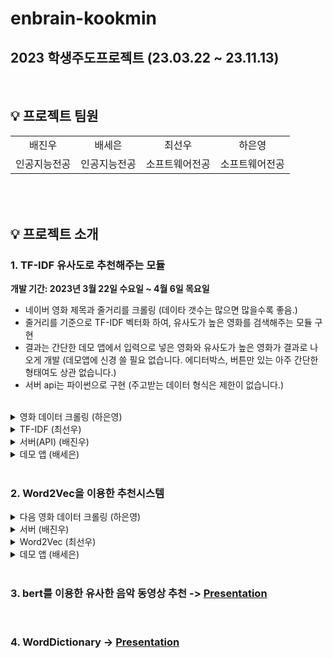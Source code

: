 # enbrain-kookmin
## 2023 학생주도프로젝트 (23.03.22 ~ 23.11.13)

<br>

## 💡 프로젝트 팀원
<table>
      <tbody>
          <tr>
            <tr>
              <td align='center'>배진우</td>
              <td align='center'>배세은</td>
              <td align='center'>최선우</td>
              <td align='center'>하은영</td>
            </tr>
            <tr>
              <td align='center'>인공지능전공</td>
              <td align='center'>인공지능전공</td>
              <td align='center'>소프트웨어전공</td>
              <td align='center'>소프트웨어전공</td>
            </tr>
          </tr>
      </tbody>
  </table>

<br><br>

## 💡 프로젝트 소개
### 1. TF-IDF 유사도로 추천해주는 모듈
**개발 기간: 2023년 3월 22일 수요일 ~ 4월 6일 목요일**
<br>
- 네이버 영화 제목과 줄거리를 크롤링 (데이타 갯수는 많으면 많을수록 좋음.)
- 줄거리를 기준으로 TF-IDF 벡터화 하여, 유사도가 높은 영화를 검색해주는 모듈 구현
- 결과는 간단한 데모 앱에서 입력으로 넣은 영화와 유사도가 높은 영화가 결과로 나오게 개발 (데모앱에 신경 쓸 필요 없습니다. 에디터박스, 버튼만 있는 아주 간단한 형태여도 상관 없습니다.)
- 서버 api는 파이썬으로 구현 (주고받는 데이터 형식은 제한이 없습니다.)
<br>
<details>
<summary>영화 데이터 크롤링 (하은영)</summary>

## 네이버 영화에서 영화 제목과 줄거리를 추출하여 가공

### 기능 설명 및 코드

1. **줄거리 특수문자 제거**
- 정규표현식을 사용하기 위해 re 모듈 사용

```python
# re.sub（정규 표현식, 치환 문자, 대상 문자열）
text = re.sub('[-=+,#/\?:^$.@*\"※~&%ㆍ!』\\‘|\(\)\[\]\<\>`\'…》‘’“”]', '', readData)
```

1. **줄거리 명사 추출 / 불용어 / 한 글자 제거**
- 명사 추출을 위해 konlpy의 Okt 모듈 사용
- 불용어 텍스트 파일을 이용하여 줄거리에서 불용어 제거
- 한 글자는 의미 없는 경우가 많으므로, 한 글자로 이루어진 단어 제거

```python
okt = Okt()
nouns = okt.nouns(readData)  # 명사만 뽑아내기

# 텍스트 파일 열기
korean_stopwords_path = "./korean_stopwords.txt"
with open(korean_stopwords_path, encoding='utf-8') as f:
    stopwords = f.readlines()
stopwords = [x.strip() for x in stopwords]

# 불용어 및 한 글자 제거
remove_char = [x for x in nouns if (x not in stopwords) and (len(x) > 1)]
```

1. **영화 제목 및 줄거리 크롤링**
- HTTP 요청을 보내기 위해 requests 모듈 사용
- 웹페이지 파싱 및 파싱한 문서에서 필요한 정보를 추출하기 위해 BeautifulSoup 모듈 사용

```python
for i in range(start_code, finish_code):
  movie_code = str(i)
  raw = requests.get("https://movie.naver.com/movie/bi/mi/basic.nhn?code=" + movie_code)
  html = bs(raw.text, 'html.parser')

  # 전체 컨테이너
  movie = html.select("div.article")

  # 전체 컨테이너가 가지고 있는 영화 관련 정보
  for a, m in enumerate(movie):

      # 영화 제목 수집
      title = m.select_one("h3.h_movie a")
      # m: BeautifulSoup으로 파싱된 HTML 문서 객체
      # select_one: HTML 문서에서 하나의 요소만 선택하는 메서드
      # "h3.h_movie a": h3 태그의 class 속성 값이 h_movie인 요소의 하위 태그 중 a 태그를 선택

      # 영화 줄거리 수집
      story = m.select("div.story_area p.con_tx")
      # select: HTML 문서에서 여러 요소를 선택하는 메서드
      # "div.story_area p.con_tx": div 태그의 class 속성 값이 story_area인 요소의 하위 태그 중 p 태그의 class 속성 값이 con_tx인 모든 요소를 선택

      # 줄거리가 없으면 넘어가기
      if len(story) == 0:
          continue

      # 영화 관련 정보 엑셀(xlsx) 형식 저장
      # 데이터 만들기 1: HTML로 가져온 정보에서 TEXT 정보만 뽑아서 리스트 형태로 만들기
      story_list = [s.text for s in story]

      # 데이터 만들기 2: 여러 개로 이루어진 리스트 형태를 하나의 문자열 형태로 만들고, 정보 가공
      story_str = ''.join(story_list).replace('\xa0', ' ')
      story_del = stopwords(story_str)   # 명사 추출 + 불용어 및 한 글자 제거
      story_clean = cleanText(story_del)  # 특수문자 제거

      # 데이터 만들기 3: 엑셀에 넣기 위해 리스트 형태로 만들기
      story_split = story_clean.split(' ')
      story_split.insert(0, title.text)  # 엑셀 한 행에 넣기 위해 타이틀을 줄거리(단어형식) 리스트 맨 앞에 넣기

      # 영화 관련 정보 엑셀 행 추가: line by line으로 추가
      sheet.append(story_split)
```

1. **엑셀 파일 생성 및 저장**
- 엑셀 파일을 생성하고 저장하기 위해 openpyx 모듈 사용
- 엑셀 파일을 csv 파일로 바꾸기 위해 pandas 모듈 사용

```python
global is_ok
is_ok = False
wb = openpyxl.Workbook()   # Workbook(): 빈 엑셀 파일을 생성
sheet = wb.active   # active: 현재 활성화된 시트 선택
```

```python
wb.save("navermovie1.xlsx")
df = pd.read_excel('navermovie1.xlsx')
df.to_csv("navermovie1.csv", index=False, header=False, encoding="utf-8-sig")
```

---

### 전체 코드

```python
import re   # 정규표현식을 위한 모듈
import requests   # HTTP 요청을 보내는 모듈
import openpyxl   # 엑셀 관련 모듈
import pandas as pd   # xslx -> csv로 바꾸기 위한 모듈
from bs4 import BeautifulSoup as bs   # 파싱 및 파싱한 문서에서 필요한 정보를 추출하는 모듈
from konlpy.tag import Okt   # 한국어 자연어 처리 모듈

# 특수문자 제거 위한 함수
def cleanText(readData):
    # 줄거리에 포함되어 있는 특수문자 제거
    text = re.sub('[-=+,#/\?:^$.@*\"※~&%ㆍ!』\\‘|\(\)\[\]\<\>`\'…》‘’“”]', '', readData)  # re.sub（정규 표현식, 치환 문자, 대상 문자열）
    return text

def stopwords(readData):
    okt = Okt()
    nouns = okt.nouns(readData)  # 명사만 뽑아내기

    # 텍스트 파일 열기
    korean_stopwords_path = "./korean_stopwords.txt"
    with open(korean_stopwords_path, encoding='utf-8') as f:
        stopwords = f.readlines()
    stopwords = [x.strip() for x in stopwords]

    # 불용어 및 한 글자 제거
    remove_char = [x for x in nouns if (x not in stopwords) and (len(x) > 1)]

    # 문자열로 만들기
    text = ' '.join(remove_char)

    return text

def crawling(start_code, finish_code):
    try:
        global is_ok
        is_ok = False
        wb = openpyxl.Workbook()   # Workbook(): 빈 엑셀 파일을 생성
        sheet = wb.active   # active: 현재 활성화된 시트 선택

        # HTML 파싱
        j = 0
        # 네이버 영화의 영화 코드 범위 지정
        for i in range(start_code, finish_code):

            movie_code = str(i)
            raw = requests.get("https://movie.naver.com/movie/bi/mi/basic.nhn?code=" + movie_code)
            html = bs(raw.text, 'html.parser')

            # 전체 컨테이너
            movie = html.select("div.article")

            # 전체 컨테이너가 가지고 있는 영화 관련 정보
            for a, m in enumerate(movie):

                # 영화 제목 수집
                title = m.select_one("h3.h_movie a")
                # m: BeautifulSoup으로 파싱된 HTML 문서 객체
                # select_one: HTML 문서에서 하나의 요소만 선택하는 메서드
                # "h3.h_movie a": h3 태그의 class 속성 값이 h_movie인 요소의 하위 태그 중 a 태그를 선택

                # 영화 줄거리 수집
                story = m.select("div.story_area p.con_tx")
                # select: HTML 문서에서 여러 요소를 선택하는 메서드
                # "div.story_area p.con_tx": div 태그의 class 속성 값이 story_area인 요소의 하위 태그 중 p 태그의 class 속성 값이 con_tx인 모든 요소를 선택

                # 줄거리가 없으면 넘어가기
                if len(story) == 0:
                    continue

                # 출력용 (지워도 무방)
                print("=" * 50)
                print("제목:", title.text)
                print("줄거리: ")
                for s in story:
                    print(s.text)
                print("-" * 50)

                # 영화 관련 정보 엑셀(xlsx) 형식 저장
                # 데이터 만들기 1: HTML로 가져온 정보에서 TEXT 정보만 뽑아서 리스트 형태로 만들기
                story_list = [s.text for s in story]

                # 데이터 만들기 2: 여러 개로 이루어진 리스트 형태를 하나의 문자열 형태로 만들고, 정보 가공
                story_str = ''.join(story_list).replace('\xa0', ' ')
                story_del = stopwords(story_str)   # 명사 추출 + 불용어 및 한 글자 제거
                story_clean = cleanText(story_del)  # 특수문자 제거

                # 데이터 만들기 3: 엑셀에 넣기 위해 리스트 형태로 만들기
                story_split = story_clean.split(' ')
                story_split.insert(0, title.text)  # 엑셀 한 행에 넣기 위해 타이틀을 줄거리(단어형식) 리스트 맨 앞에 넣기

                # 영화 관련 정보 엑셀 행 추가: line by line으로 추가
                sheet.append(story_split)

                is_ok = True

            # 출력용 (지워도 무방)
            if is_ok == True:
                j = j + 1
            print(finish_code - start_code, "개 중에", finish_code - i, "개 남음")
            print((i - start_code)+1, "번째 영화 체크 중", j, "개의 영화 정보 저장 완료")

		# 엑셀 저장
    except:
        print("에러 발생")
        wb.save("navermovie1.xlsx")
        df = pd.read_excel('navermovie1.xlsx')
        df.to_csv("navermovie1.csv", index=False, header=False, encoding="utf-8-sig")

    finally:
        print("완료")
        wb.save("navermovie2.xlsx")
        df = pd.read_excel('navermovie2.xlsx')
        df.to_csv("navermovie2.csv", index=False, header=False, encoding="utf-8-sig")

crawling(165932, 215932)
```
</details>

<details>
<summary>TF-IDF (최선우)</summary>

  ## TF-IDF를 활용한 유사 영화 도출
### 정의: Term Frequency - Inverse Document Frequency

### 사용

- 문서의 유사도를 구하는 작업
- 검색 시스템에서 검색 결과의 중요도를 정하는 작업
- 문서 내에서 특정 단어의 중요도를 구하는 작업

### TF: 특정 줄거리(영화의) d에서의 특정 단어 t의 등장 횟수

```python
docs = [
  '먹고 싶은 사과',
  '먹고 싶은 바나나',
  '길고 노란 바나나 바나나',
  '저는 과일이 좋아요'
]
```

- 위의 예시에서 문자열을 각각의 줄거리라고 했을 때 세번째 줄거리의 단어 “바나나”가 나온 횟수는 23번

### DF: 특정 단어 t가 등장한 줄거리의 수

- 특정 단어 t가 등장한 줄거리의 수
    - 한 줄거리에서 t가 몇번 나왔는지는 중요하지 않음
- 위의 예시에서 “바나나”가 등장한 줄거리의 개수는 23개

### IDF: DF에 반비례하는 수

![Untitled](https://prod-files-secure.s3.us-west-2.amazonaws.com/de6a9e88-4865-45d4-a901-38d34aebbc8a/46ac930a-5f48-4f69-8196-3f70f67e4e94/Untitled.png)

- 줄거리의 개수가 많아질 때 값이 너무 커지는 것을 막기 위해 log 사용
- df가 0일 때를 대비해 분모에 +1

- 많은 문서에서 나온 단어 ⇒ 어디에나 쓰이는 흔한 단어 ⇒ 중요한 단어 xx

### 사용 모듈

```python
from sklearn.feature_extraction.text import TfidfVectorizer

tfIdfVector= TfidfVectorizer().fit(self.movieList) # movieList에 있는 모든 단어를 TFIDF 벡터로 변환
result = tfIdfVector.transform(self.movieList).toarray() # movieList를 TFIDF 벡터로 변환
```

- self.movieList에는 각 영화의 줄거리가 존재
- 줄거리의 단어들에 대해 벡터화를 진행
- self.moveList를 벡터화된 단어들로 변경

---

## 유사도: 코사인 유사도

- 벡터화된 줄거리들끼리의 유사도를 구하기 위해 코사인 유사도 사용

### 코사인 유사도

![Untitled](https://prod-files-secure.s3.us-west-2.amazonaws.com/de6a9e88-4865-45d4-a901-38d34aebbc8a/e872cc57-1d23-46e2-9c0e-1bdfa3661a23/Untitled.png)

- 같은 차원의 벡터들의 각도를 구한 것
- 각도가 작을 수록 유사 ⇒ cos()이 클수록 유사 ⇒ 1에 가까울 수록 유사

```python
cos_sim =np.dot(story_input, self.moveTFIDF[move])/(norm(story_input)*norm(self.moveTFIDF[movie]))
# story_input: 입력으로 들어온 영화의 제목의 줄거리
# story_input에 대해 다른 영화들의 줄거리 벡터와 cosine sim를 구함
```

### 구현

```python
class cosine_sim:
	def __init__(self):
		# 영화 줄거리 TF-IDF 벡터화
	def cosine_sim_cal(self, name_input);
		# 입력받은 영화 제목과 다른 영화들의 cos_sim을 구하여 
		# 높은 cos_sim을 가진 영화 리스트를 출력
```

### 예시

입력
![Untitled](https://prod-files-secure.s3.us-west-2.amazonaws.com/de6a9e88-4865-45d4-a901-38d34aebbc8a/5cdb92cd-32e1-4883-84d5-0fc97f0f5a71/Untitled.png)

출력
</details>

<details>
<summary>서버(API) (배진우)</summary>
  - urls.py
  <br>
  - 내 ip:8000/api/movies/를 통해서 데이터를 받아야함.

```python
from django.contrib import admin
from django.urls import path
from myapp.views import movies

urlpatterns = [
     path('api/movies/', movies, name='movies'),
]
```

- settings.py
    - 현재 사용하고 있는 ip를 접근 허용
    
    ```python
    ALLOWED_HOSTS = ['10.30.116.172']
    ```
    
- models.py
    - 기존에 models.py를 사용하지 않고 cosin_sim.py를 models.py로 이용
    - django.db에서 models 를 불러 기존 models.py의 형식을 유지
    
    ```python
    import numpy as np
    from numpy.linalg import norm
    from django.db import models
    from .tf_idf import TFIDF
    
    class cosine_sim:
        
        def __init__(self):
    
            self.movieName, self.movieTFIDF = TFIDF().TFIDF_use_module()
    
        def cosine_sim_cal(self, name_input):
            if name_input in self.movieName:
    
                story_input = self.movieTFIDF[self.movieName.index(name_input)]
                result = []
    
                for movie in range(len(self.movieTFIDF)):
                    cos_sim =np.dot(story_input, self.movieTFIDF[movie])/(norm(story_input)*norm(self.movieTFIDF[movie]))
                    if cos_sim > 0.3:
                        result.append([movie,cos_sim])
    
                result = sorted(result, key = lambda x : -x[1]) # 정렬
                result.pop(0)
    
                movieSimName = []
                for m in result:
                    movieSimName.append(self.movieName[m[0]])
                
                return movieSimName
    
            
            else:
                return ["그런 영화는 없어요 ㅠㅠ"]
    ```
    
- view.py
    - 가장 메인인 파일로 데이터를 받고 전송 기능 구현
    - http 전송 방식을 이용하며 데이터의 형식은 Json파일을 이용한다.
    - API에서 사이트 간 요청 위조인 csrf 보안이 필요없기 때문에 간단하게 해체 가능한 csrf_exempt 사용
    - 받은 데이터를 movie_data에 넣어 cosine_sim 모듈을 이용해 유사한 영화 탐색
    - 나온 영화 제목을 리스트에 넣은 후 title 에 해당하는 value에 저장 후 json 형식으로 전송
    
    ```python
    from django.shortcuts import render
    from django.http import JsonResponse
    from django.views.decorators.csrf import csrf_exempt
    from .cosine_sim import cosine_sim
    import json
    # Create your views here
    
    @csrf_exempt
    def movies(request):
        if request.method == 'POST':
            print("DATA RECEIEVED!")
            movie_data = request.POST.dict()
            movie_list = []
            movie_object = cosine_sim()
            movie_title = movie_object.cosine_sim_cal(movie_data)
            for movie in movie_title:
                movie_list.append(movie )
            movie_data = {
                    'title' : movie_list
                    }
            return JsonResponse(movie_data, content_type='application/json; charset=utf-8')
    ```
    

[myproject.zip](https://prod-files-secure.s3.us-west-2.amazonaws.com/de6a9e88-4865-45d4-a901-38d34aebbc8a/73bdf794-01d9-4e38-a58d-49c3ed25bf3e/myproject.zip)
</details>

<details>
<summary>데모 앱 (배세은)</summary>
  ## 데모 앱 만들기 및 서버와 연결하기

## 1. MainActivity

![2023-04-06 (2).png](https://prod-files-secure.s3.us-west-2.amazonaws.com/de6a9e88-4865-45d4-a901-38d34aebbc8a/33e36d7b-6a0f-4538-9d10-50f800a71172/2023-04-06_(2).png)

### -영화 제목 입력 받기

### -서버에 요청 보내기

- 입력된 텍스트를  String형식으로 movietitle이라는 변수에 저장
- JSON형식으로 데이터를 만듦
- HttpURLConnection을 사용하여 서버에 POST요청

```kotlin
val movietitle = binding.movietitle.text.toString() // EditText에서 텍스트 가져오기

            try {
                var json = JSONObject()
                json.put("title", movietitle); // JSON형태로 변환하여 변수에 저장

                val conn = URL("http://10.30.116.62:8000/api/movies/").openConnection() as HttpURLConnection
                conn.doOutput = true
                conn.requestMethod = "POST" // POST방식으로 보냄
                conn.addRequestProperty("Content-Type", "application/json") // HTTP 요청 본문에 JSON데이터를 넣을 것이라는 것을 서버에 알림

								val output = conn.outputStream // 서버에 JSON 데이터 전송
								output.write(json.toString().toByteArray())
								output.flush()
								output.close()
```

### -서버에서 응답 받기

- JSON형식으로 응답을 받아옴
- 예시)

  {
  "title": ["영화1","영화2","영화3"]
  }    

- “title” key에 대한 value를 추출
- 각각의 영화 제목을 String으로 변환하여 리스트 형식으로 SubActivity에 보냄

```kotlin
conn.inputStream.use { `in` -> // 서버로부터 응답 받음
    ByteArrayOutputStream().use { out -> // 응답 데이터 받아옴
        val buf = ByteArray(1024 * 8)
        var length = 0
        while (`in`.read(buf).also { length = it } != -1) {
            out.write(buf, 0, length)
        }
        val response = String(out.toByteArray()) // 응답받은 데이터를 response 변수에 저장

				val jsonObject = JSONObject(response) 
				val titleList = jsonObject.getJSONArray("title") // 서버에서 전달받은 JSON 데이터에서 "title" key에 해당하는 value들 가져옴 
				val titles = ArrayList<String>() // 위 값들 추출하여 ArrayList에 추가
				for (i in 0 until titleList.length()){
				    val title = titleList.getString(i)
				    titles.add(title)
				}

				val titleListObj = TitleList(titles)
				
				val intent = Intent(this, SubActivity::class.java).apply { // SubActivity로 전환
				    putExtra("movieTitle", movietitle) // 검색한 영화 제목 SubActivity로 보내기
				    putExtra("titleList", titleListObj) // 응답받은 영화 제목들 SubActivity로 보내기
				}
```

## 2. SubActivity

MainActivity에서 받은 데이터 리사이클러뷰를 이용해 출력

![2023-04-07.png](https://prod-files-secure.s3.us-west-2.amazonaws.com/de6a9e88-4865-45d4-a901-38d34aebbc8a/a3615819-863f-4cae-9aa2-3e90419cde4e/2023-04-07.png)

SubActivity

제목 : 검색한 영화 제목

item : 검색 결과 영화 제목들

오른쪽 Recyclerview의 영화 제목이

item으로 하나씩 들어감

![2023-04-07 (1).png](https://prod-files-secure.s3.us-west-2.amazonaws.com/de6a9e88-4865-45d4-a901-38d34aebbc8a/051f3a77-7957-40a3-bb40-b35f960db4c2/2023-04-07_(1).png)

Recyclerview

# 결과물

</details>

<br>

### 2. Word2Vec을 이용한 추천시스템
<details>
<summary>다음 영화 데이터 크롤링 (하은영)</summary>

## 다음 영화에서 영화 제목, 줄거리, 장르를 추출하여 가공

### 기능 설명 및 코드

1. **크롤링 (daum_movie_crawling.py)**

1-1. **영화 제목 크롤링**

- 존재하지 않는 페이지가 있을 수도 있으므로, head에서 따오기
    
![스크린샷 2023-05-10 오후 2.57.21.png](https://prod-files-secure.s3.us-west-2.amazonaws.com/de6a9e88-4865-45d4-a901-38d34aebbc8a/23190727-b717-4f1b-abd8-3d099327ca87/%E1%84%89%E1%85%B3%E1%84%8F%E1%85%B3%E1%84%85%E1%85%B5%E1%86%AB%E1%84%89%E1%85%A3%E1%86%BA_2023-05-10_%E1%84%8B%E1%85%A9%E1%84%92%E1%85%AE_2.57.21.png)
    

```python
def crawling(start_code, finish_code):
	for i in range(finish_code, start_code, -1):
		movie_code = str(i)
    raw = requests.get("https://movie.daum.net/moviedb/main?movieId=" + movie_code)
    html = bs(raw.text, 'html.parser')

		# 영화 제목 수집
    title = html.find("head").find("title").text.replace(" | 다음영화", "")
    # 존재하지 않는 영화일 때 넘어가기
    if title == "다음영화":
        continue
```

1-2. **영화 줄거리, 장르 크롤링**

- 셀레니움 사용
- 줄거리와 다르게 장르는 같은 이름의 속성값이 많아서 CSS가 아닌 Xpath를 이용해서 찾음
    
    ![스크린샷 2023-05-09 오후 10.48.23.png](https://prod-files-secure.s3.us-west-2.amazonaws.com/de6a9e88-4865-45d4-a901-38d34aebbc8a/0151bdb3-68cf-4dda-badf-753c4cbefc49/%E1%84%89%E1%85%B3%E1%84%8F%E1%85%B3%E1%84%85%E1%85%B5%E1%86%AB%E1%84%89%E1%85%A3%E1%86%BA_2023-05-09_%E1%84%8B%E1%85%A9%E1%84%92%E1%85%AE_10.48.23.png)
    

```python
		# 페이지가 완전히 로드되는 걸 기다리지 않게끔 웹 드라이버 설정
    caps = DesiredCapabilities().CHROME
    caps["pageLoadStrategy"] = "none"   # default: caps["pageLoadStrategy"] = "normal"

    options = Options()
    options.add_argument("--headless")  # 창을 띄우지 않게끔
    driver = webdriver.Chrome('chromedriver', options=options)
    driver.get("https://movie.daum.net/moviedb/main?movieId=" + movie_code)          

    # 영화 줄거리 수집
    try:
        raw_story = WebDriverWait(driver, 5).until(
            EC.presence_of_element_located((By.CSS_SELECTOR, '#mainContent > div > div.box_detailinfo > div.contents > div.detail_basicinfo > div > div > div'))
        ).text
        # 해당 요소가 로딩될 때까지 최대 5초까지 대기
        # presence_of_element_located: 로딩된 페이지에 조건 요소가 있는지 확인
        story = raw_story.replace("\n", " ")
    except:   # 줄거리 정보가 없을 때
        story = ""

    # 영화 장르 수집
    try:
        genre = driver.find_element(By.XPATH, '//*[@id="mainContent"]//dt[contains(text(), "장르")]').find_element(By.XPATH, 'following-sibling::dd').text
    except:   # 장르 정보가 없을 때
        genre = ""
```

- 줄거리가 있는 영화들의 개수를 3만 개 이상으로 하기 위한 코드

```python
		# 줄거리가 없는 영화 제외했을 때의 영화 정보의 개수 정하기
    if len(data[-1]['story']) != 0:
        cnt += 1
        if cnt == 35000:
            return
```

1. **줄거리, 장르 가공 (processed_daum_movie.py)**

2-1. **줄거리 특수문자 제거 함수**

- 정규표현식을 사용하기 위해 re 모듈 사용

```python
# re.sub（정규 표현식, 치환 문자, 대상 문자열）
text = re.sub('[-=+,#/\?:^$.@*\"※~&%ㆍ!』\\‘|\(\)\[\]\<\>`\'…》‘’“”]', '', readData)
```

2-2. **줄거리 명사 추출 / 불용어 / 한 글자 제거 함수**

- 명사 추출을 위해 konlpy의 Okt 모듈 사용
- 불용어 텍스트 파일을 이용하여 줄거리에서 불용어 제거
- 한 글자는 의미 없는 경우가 많으므로, 한 글자로 이루어진 단어 제거

```python
okt = Okt()
nouns = okt.nouns(readData)  # 명사만 뽑아내기

# 텍스트 파일 열기
korean_stopwords_path = "./korean_stopwords.txt"
with open(korean_stopwords_path, encoding='utf-8') as f:
    stopwords = f.readlines()
stopwords = [x.strip() for x in stopwords]

# 불용어 및 한 글자 제거
remove_char = [x for x in nouns if (x not in stopwords) and (len(x) > 1)]
```

2-3. **줄거리, 장르를 단어로 나눠서 리스트에 넣기**

```python
processed_data = []
for d in data:
    # 줄거리 가공
    story_del = stopwords(d['story'])  # 명사 추출 + 불용어 및 한 글자 제거
    story_clean = cleanText(story_del)  # 특수문자 제거

    # story value값 리스트로 만들기
    if len(story_clean) == 0:
        story_final = []
    else:
        story_final = story_clean.split(" ")

    d['story'] = story_final

		# 장르 가공
    # genre value값 리스트로 만들기
    if len(d['genre']) == 0:
        genre_final = []
    else:
        genre_final = d['genre'].split("/")

    d['genre'] = genre_final

    # 줄거리 및 장르 저장
    processed_data.append(d)
```

1. **피클 저장**

```python
with open('daum_moive.pickle', 'wb') as f:
	pickle.dump(data, f, pickle.HIGHEST_PROTOCOL)
```

- 피클로 저장된 최종 형태:
    
    [{'title': '가디언즈 오브 갤럭시: Volume 3', 'story': ['가모라', '슬픔', '피터', '위기', '은하계', '동료', '위해', '다시', '한번', '가디언즈', '경우', '마지막', '미션', '이야기'], 'genre': ['액션', '어드벤처', 'SF']}, {'title': '그루지 2020', ···}
    

---

### 전체 코드

- **daum_movie_crawling.py**

```python
import requests   # HTTP 요청을 보내는 모듈
from bs4 import BeautifulSoup as bs   # 파싱 및 파싱한 문서에서 필요한 정보를 추출하는 모듈
from selenium import webdriver   # 웹 브라우저를 조작하는 모듈
from selenium.webdriver.common.by import By   # 웹 페이지에서 요소를 찾는 방법에 대한 모듈
from selenium.webdriver.support.ui import WebDriverWait   # 특정 조건이 충족될 때까지 대기하는 모듈
from selenium.webdriver.support import expected_conditions as EC   # 특정 조건이 충족될 때까지 대기하는 모듈에서 사용하는, 예상 조건에 대한 모듈
from selenium.webdriver.chrome.options import Options   # Chrome 브라우저 설정에 대한 모듈
from selenium.webdriver.common.desired_capabilities import DesiredCapabilities   # 웹 드라이버 설정에 대한 모듈
import pickle   # 데이터를 파일로 저장하고 불러오는 모듈

def crawling(start_code, finish_code):
    try:
        global is_ok
        is_ok = False
        cnt = 0
        j = 0
        data = []  # 수집한 데이터를 저장할 리스트

        # 영화 코드 범위 지정
        for i in range(finish_code, start_code, -1):
            movie_code = str(i)
            raw = requests.get("https://movie.daum.net/moviedb/main?movieId=" + movie_code)
            html = bs(raw.text, 'html.parser')

            # 페이지가 완전히 로드되는 걸 기다리지 않게끔 웹 드라이버 설정
            caps = DesiredCapabilities().CHROME
            caps["pageLoadStrategy"] = "none"   # default: caps["pageLoadStrategy"] = "normal"

            options = Options()
            options.add_argument("--headless")  # 창을 띄우지 않게끔
            driver = webdriver.Chrome('chromedriver', options=options)
            driver.get("https://movie.daum.net/moviedb/main?movieId=" + movie_code)

            # 영화 제목 수집
            title = html.find("head").find("title").text.replace(" | 다음영화", "")
            # 존재하지 않는 영화일 때 넘어가기
            if title == "다음영화":
                continue

            # 영화 줄거리 수집
            try:
                raw_story = WebDriverWait(driver, 5).until(
                    EC.presence_of_element_located((By.CSS_SELECTOR, '#mainContent > div > div.box_detailinfo > div.contents > div.detail_basicinfo > div > div > div'))
                ).text
                # 해당 요소가 로딩될 때까지 최대 5초까지 대기
                # presence_of_element_located: 로딩된 페이지에 조건 요소가 있는지 확인
                story = raw_story.replace("\n", " ")
            except:   # 줄거리 정보가 없을 때
                story = ""

            # 영화 장르 수집
            try:
                genre = driver.find_element(By.XPATH, '//*[@id="mainContent"]//dt[contains(text(), "장르")]').find_element(By.XPATH, 'following-sibling::dd').text
            except:   # 장르 정보가 없을 때
                genre = ""

            # 데이터를 리스트에 추가
            data.append({'title': title, 'story': story, 'genre': genre})

						# 저장
            with open('daum_moive.pickle', 'wb') as f:
                pickle.dump(data, f, pickle.HIGHEST_PROTOCOL)

            # 창 닫기
            driver.quit()

            # 줄거리가 없는 영화 제외했을 때의 영화 정보의 개수 정하기
            if len(data[-1]['story']) != 0:
                cnt += 1
                if cnt == 35000:
                    return

            # 출력용 (지워도 무방)
            is_ok = True
            print("=" * 50)
            print("제목:", title)
            print("줄거리: ", story)
            print("장르: ", genre)
            print("-" * 50)
            if is_ok == True:
                j = j + 1
            print((finish_code - i) + 1, "번째 영화 체크 중", j, "개의 영화 정보 저장 완료 (줄거리가 존재하는 영화 정보는", cnt, "개)")
            print(finish_code - start_code, "개 중에", (i - start_code) - 1, "개 남음")

    except:
        print((finish_code - i) + 1, "번째 영화 체크 중 error")

crawling(24157, 129157)   # 총 105,000만 개
```

- **processed_daum_movie.py**

```python
import re  # 정규표현식을 위한 모듈
import pickle
from konlpy.tag import Okt  # 한국어 자연어 처리 모듈

# 특수문자 제거 위한 함수
def cleanText(readData):
    # 줄거리에 포함되어 있는 특수문자 제거
    text = re.sub('[-=+,#/\?:^$.@*\"※~&%ㆍ!』\\‘|\(\)\[\]\<\>`\'…》‘’“”]', '',
                  readData)  # re.sub（정규 표현식, 치환 문자, 대상 문자열）
    return text

def stopwords(readData):
    okt = Okt()
    nouns = okt.nouns(readData)  # 명사만 뽑아내기

    # 텍스트 파일 열기
    korean_stopwords_path = "./korean_stopwords.txt"
    with open(korean_stopwords_path, encoding='utf-8') as f:
        stopwords = f.readlines()
    stopwords = [x.strip() for x in stopwords]

    # 불용어 및 한 글자 제거
    remove_char = [x for x in nouns if (x not in stopwords) and (len(x) > 1)]

    # 문자열로 만들기
    text = ' '.join(remove_char)

    return text

def processedData():
    with open('daum_moive.pickle', 'rb') as f:
        data = pickle.load(f)

    processed_data = []
    for d in data:
        # 줄거리 가공
        story_del = stopwords(d['story'])  # 명사 추출 + 불용어 및 한 글자 제거
        story_clean = cleanText(story_del)  # 특수문자 제거

        # story value값 리스트로 만들기
        if len(story_clean) == 0:
            story_final = []
        else:
            story_final = story_clean.split(" ")

        d['story'] = story_final

				# 장르 가공
        # genre value값 리스트로 만들기
        if len(d['genre']) == 0:
            genre_final = []
        else:
            genre_final = d['genre'].split("/")

        d['genre'] = genre_final

        # 줄거리 및 장르 저장
        processed_data.append(d)

    with open("processed_daum_movie.pickle", "wb") as f:
        pickle.dump(processed_data, f)

processedData()
```
</details>

<details>
<summary>서버 (배진우)</summary>
  - 방화벽의 대한 접근 허용
    - MySQL은 보통 3306의 포트를 사용하며 , 외부에서 3000포트로 접근을 허용, SSH를 허용했으나 실패, ICMP를 허용해 ping을 확인.

![Untitled](https://prod-files-secure.s3.us-west-2.amazonaws.com/de6a9e88-4865-45d4-a901-38d34aebbc8a/b77f94fa-16c7-488e-9889-5cdbf4550880/Untitled.png)

고정 IP주소를 부여해 코드 변화 없음.

![Untitled](https://prod-files-secure.s3.us-west-2.amazonaws.com/de6a9e88-4865-45d4-a901-38d34aebbc8a/11369fa6-a94a-4ddb-8675-a42586248376/Untitled.png)

MySQL 콘솔 접속후 새로운 사용자를 생성하고 액세스 권한 부여  및 데이터베이스 생성

```jsx
CREATE USER '사용자_이름'@'locaIhost' IDENTIFIED BY '비밀번호';
GRANT ALL PRIVILEGES ON *.* TO '사용자_이름'@'Iocalhost' WITH GRANT OPTION;
FLUSH PRIVILEGES;
CREATE DATABASE 데이터베이스_이름;
```

MySQL 로그인 후 데이터베이스 선택

```jsx
mysql -u [사용자명] -p
USE [데이터베이스명];
CREATE TABLE [테이블명] (
  id INT AUTO_INCREMENT PRIMARY KEY, // id 자동 증가되는 기본 키(PK) 열
  title VARCHAR(255), // 최대 255글자
  plot TEXT // 긴 줄거리
);
```

- 데이터베이스에 데이터 저장

```python
import pickle
import MySQLdb

# 데이터베이스 연결 설정
db = MySQLdb.connect(host='localhost', user='bgw4399', password='qowlsdn4399', database='word2vec')
cursor = db.cursor()

# pickle 파일에서 데이터 추출
with open('processed_daum_movie_final.pickle', 'rb') as file:
    data = pickle.load(file)

# 데이터베이스에 전송할 SQL 쿼리 작성

query = "INSERT INTO move (title, plot) VALUES (%S, %s)"

# 데이터베이스에 데이터 전송
for item in data:
    cursor.execute(query, (item['titIe'], " ".join(item['story'])))
# 변경 사항 커밋
db.commit()

# 연결 종료
db.close()
```

- 바뀐 [settings.py](http://settings.py) 부분

모든 사람들의 ip를 허용 (보안이 취약하다)

```jsx
ALLOWED_HOST = ['*']
```

기존에 만들어놓은 계정을 등록

```jsx
DATABASS = {
    'default': {
        'ENGINE': 'django.db.backends.mysql',
        'NAME': 'word2vec',
        'USER': 'bgw4399',
        'PASSWORD': 'qowlsdn4399',
        'HOST': 'localhost',
        'PORT': '3300',
    }
}
```

문제점

ssh를 이용한 연결 오류(이유 찾지 못함..)

```python
ssh: connect to host ec2-3-105-118-201.ap-southeast-2.compute.amazonaws.com port 202: Connection timed out
```
</details>

<details>
<summary>Word2Vec (최선우)</summary>
  ## 워드 임베딩: 단어를 (밀집 표현으로 나타낸) 벡터로 표현하는 방법 (밀집 표현)

- LSA, Word2Vec, FastText, Glove 등이 있음

## Word2Vec

- 단어 벡터의 값이 단어의 의미를 수치화한 것
    
    → 벡터 간 유의미한 유사도 반영 (단어 벡터의 값이 비슷하면 의미가 유사한 것)
    
    → 단어의 의미를 수치화
    

![Untitled](https://prod-files-secure.s3.us-west-2.amazonaws.com/de6a9e88-4865-45d4-a901-38d34aebbc8a/bfc22de0-5027-4388-8733-3b6377a1295b/Untitled.png)

### 분산 표현: 단어의 의미를 다차원 공간에 벡터화하는 방법(공간의 크기를 100차원으로 정하면 단어의 의미를 100차원의 공간을 이용하여 나타냄)

- 의미
    - Word2Vec에서 단어를 벡터로 나타내는 방법
    - 단어의 의미를 여러 차원에다가 분산하여 표현
- **가정: “비슷한 문맥에서 등장하는 단어들은 비슷한 의미를 가진다” (분포 가설)**
    - ex) “동물원에 있는 ~는 정말 귀엽다”에서 나올 단어들은 강아지, 고양이 등이 있다. → 비슷한 문맥에서 등장하는 단어들은 비슷한 의미를 가지므로 강아지와 고양이는 분포가설에 의해 비슷한 의미를 가지면 비슷한 벡터의 형태를 가진다
- 방법
    1. 분포 가설을 이용하여 텍스트를 학습
    2. 단어의 의미를 벡터의 여러 차원에 분산하여 표현
- 장점
    - 벡터 간 유의미한 유사도 반영 가능
    - 저차원으로 단어 벡터 표현 가능 (희소표현에 비해)

### CBOW(Continuous Bag of Words): 주변 단어들로부터 중심 단어를 예측하는 방법

ex) 예를 들어, "I love ___"라는 문장이 주어졌을 때, "I love pizza"라는 답을 출력

이때, "pizza"가 중심 단어가 되고, "I", "love"가 주변 단어

![Untitled](https://prod-files-secure.s3.us-west-2.amazonaws.com/de6a9e88-4865-45d4-a901-38d34aebbc8a/91e34ce3-4f6f-4b26-a296-491dbb7df6fb/Untitled.png)

인공신경망의 입력은 원핫 벡터

![Untitled](https://prod-files-secure.s3.us-west-2.amazonaws.com/de6a9e88-4865-45d4-a901-38d34aebbc8a/569091d9-1d04-4e92-ae8a-ab70fd290007/Untitled.png)

lookup table이 임베딩의 결과가 됨 (또는 w와 w`을 모두 이용하여) 

w와 w`은 처음에 랜덤 값을 갖고 훈련시킴 (w와 w`는 완전 다른 행렬, w, w`을 잘 훈련시키자)

![Untitled](https://prod-files-secure.s3.us-west-2.amazonaws.com/de6a9e88-4865-45d4-a901-38d34aebbc8a/d8f1218c-8f34-440d-a760-695702f628f4/Untitled.png)

W와 곱해진 원핫벡터(입력벡터)들은 평균으로 합쳐져서 M이 됨

M은 W`과 곱해지고 softmax 함수를 지나면서 y^(추정값)을 도출

![Untitled](https://prod-files-secure.s3.us-west-2.amazonaws.com/de6a9e88-4865-45d4-a901-38d34aebbc8a/46ff05c2-7da2-4d0b-b5dd-b3277e9cc144/Untitled.png)

크로스 엔트로피를 이용해 원래 레이블을 이용하여 두 값의 오차를 줄여가며 학습

### Skip-gram: CBOW와 반대로 중심 단어로부터 주변 단어들을 예측하는 방법

ex)예를 들어, "pizza"가 주어졌을 때, "I", "love"를 출력

![Untitled](https://prod-files-secure.s3.us-west-2.amazonaws.com/de6a9e88-4865-45d4-a901-38d34aebbc8a/f06d6daa-86a6-4997-945a-70e460093dd7/Untitled.png)

## 영화 유사도에 적용

### → 단어끼리의 유사도가 아닌 줄거리끼리의 유사도 비교가 필요

### → 각 단어 벡터를 모두 합치는 방안 선택

![Untitled](https://prod-files-secure.s3.us-west-2.amazonaws.com/de6a9e88-4865-45d4-a901-38d34aebbc8a/bfc22de0-5027-4388-8733-3b6377a1295b/Untitled.png)

- 벡터라고 생각했을 때 합 벡터가 비슷하면 비슷한 영화라고 생각

### → 벡터를 모두 합쳤으므로 크기는 중요하지않기 때문에 각도만 구하는 코사인 유사도를 이용하여 유사도 구함

### Cbow와 Skip-gram

skip-gram

![Untitled](https://prod-files-secure.s3.us-west-2.amazonaws.com/de6a9e88-4865-45d4-a901-38d34aebbc8a/3c075e6d-6d8f-435e-ad83-6426f3b29fda/Untitled.png)

cbow

![Untitled](https://prod-files-secure.s3.us-west-2.amazonaws.com/de6a9e88-4865-45d4-a901-38d34aebbc8a/ad93aab0-ebc8-4407-af64-f8f68ab3bb6c/Untitled.png)

```python
import pickle
from gensim.models.word2vec import Word2Vec
from cosine_sim import cosine_sim

class Word2vec_movie:

    def __init__(self):

        self.model_word2vec = Word2Vec.load("word2vec_final_skip")
        
        # DB에서 가져와야됨
        with open('data/processed_daum_movie_final.pickle', 'rb') as f:
            data = pickle.load(f)

        self.title = [i['title'] for i in data]
        self.story = [i['story'] for i in data]

    def cosine_sim_calc(self, movie_title):
        
        movie_title_vector = 0

        if movie_title in self.title:
            for word in self.story[self.title.index(movie_title)]:
                if word in self.model_word2vec.wv:
                    movie_title_vector += self.model_word2vec.wv[word]
            #print(movie_title_vector)
            sim_movie = []
            for index in range(len(self.story)):
                if not self.story[index] :
                    continue
                # print(self.story[index])
                movie_diff_vector = 0
                for word in self.story[index]:
                    if word in self.model_word2vec.wv:
                        movie_diff_vector += self.model_word2vec.wv[word]
                #print(cosine_sim().cosine_sim_cal(movie_title_vector, movie_diff_vector))
                cosine_sim_value = cosine_sim().cosine_sim_cal(movie_title_vector, movie_diff_vector)
                # print(cosine_sim_value)
                if cosine_sim_value > 0.5 :
                    tmp = []
                    tmp.append(float(cosine_sim_value))
                    tmp.append(self.title[index])
                    tmp.append(movie_diff_vector)
                    sim_movie.append(tmp)
            return sorted(sim_movie, key=lambda x:-x[0])[1:8]

                

if __name__ == '__main__' :
    movie = Word2vec_movie()
    print(len(movie.title))
    print(len(movie.story))
    for i, j in zip(movie.title, movie.story):
        print(i, j)
    print(movie.title.index("판문점"))
    print(movie.model_word2vec.wv["동료"])
    a=movie.cosine_sim_calc("황혼의 검객")
    # with open("sample.pickle", "wb") as fw:
    #     pickle.dump(a, fw)
    print(a)
```
</details>

<details>
<summary>데모 앱 (배세은)</summary>
  movie.html

```html
<!DOCTYPE html>
<html lang="ko">
  <head>
    <meta charset="UTF-8" />
    <meta http-equiv="X-UA-Compatible" content="IE=edge" />
    <meta name="viewport" content="width=device-width, initial-scale=1.0" />
    <link rel="stylesheet" href="index.css" />
    <title>영화 추천 서비스</title>
  </head>
  <body>
    <div class="title">
      <div style="font-size: 40px">비슷한 영화 추천 서비스</div>
    </div>
    <p style="font-size: 23px" ; align="center" ;>
      마음에 들었던 영화 제목을 입력해주세요
      <div style="text-align: center">
        <form id="search-form">
          <input type="text" name="movie" size="40" /><br><br>
          <input type="submit" style="width: 40pt; height: 22pt" value="제출">
        </form>
      </div>
    </p>
    // jQuery는 HTML 이벤트 처리와 같은 기능을 부여하는 오픈소스 기반의 자바스크립트 라이브러리
		// CDN : 웹 주소, 빠르게 JQuery를 로드할 수 있음
    <script src="https://code.jquery.com/jquery-3.6.0.min.js"></script> // jQuery 라이브러리를 CDN에서 가져오기
    <script>
      $(document).ready(function() { // 문서가 준비되면 매개변수로 넣은 콜백 함수를 실행
        $('#search-form').submit(function(event) { // 검색 폼에서 버튼이 클릭되는 이벤트 발생시 호출됨
          event.preventDefault(); // 검색 버튼 클릭시 기본 동작(새로고침)을 중지
          const movieTitle = $('input[name="movie"]').val(); // 검색어를 가져와 'movieTitle'변수에 할당
          $.ajax({ // AJAX 요청 보냄, 동적인 웹 페이지를 만들기 위한 기법
            url: 'http://3.105.118.201:8000/api/movies/', // 요청할 서버 URL 지정
            type: 'GET', // 요청 방식을 GET방식으로 지정
            dataType: 'json', // 받아올 데이터의 자료형 지정
            data: { movie: movieTitle }, // 딕셔너리 형태 movie 키 값에 입력받은 movieTitle 변수 값 value로 전
            success: function(response) { //요청이 성공한 경우 실행할 콜백 함수
              const movieList = response.movie; // 응답 데이터에서 영화 목록 가져오기
              let movieListHtml = ""; // 생성된 영화 목록 출력 위한 HTML 문자열 저장, 이전 검색 결과에 남아있는 HTML 문자열 초기화 
              for (let i = 0; i < movieList.length; i++) {
                movieListHtml += `<div>${i + 1}. ${movieList[i]}</div>`; // 영화 목록을 돌며 배열에 저장된 목록을 div 태그 형태로 변환 후 변수에 추가 
              }
              localStorage.setItem("movieTitle", movieTitle); // 페이지에서 전달받은 영화 제목 localStorage에 저장
              localStorage.setItem("movieListHtml", movieListHtml); // 검색 결과 HTML 문자열 localStorage에 저장
              const url = `./after.html`; // after.html 페이지 주소 생성
              window.location.href = url; // 페이지 이동
            },
            error: function(error) { // 요청 실패시 error 콜백 함수 호출
              console.log(error);
            }
          });
        });
      });
    </script>    
  </body>
</html>
```

after.html

```html
<!DOCTYPE html>
<html lang="ko">
  <head>
    <meta charset="UTF-8" />
    <meta http-equiv="X-UA-Compatible" content="IE=edge" />
    <meta name="viewport" content="width=device-width, initial-scale=1.0" />
    <link rel="stylesheet" href="index.css" />
    <title>영화 추천 서비스</title>
  </head>
  <body>
    <div class="title">
      <div style="font-size: 40px">영화를 검색한 결과입니다!</div>
      <div style="padding: 30px"></div>
      <div style="font-size: 20px">
        검색한 영화 :
        <span id="search"></span> <!--movieTitle 출력
      </div>
      <div style="padding: 10px"></div>
      <div style="font-size: 20px">
        <span id="result"></span>
      </div>
    </div>
    <div id="movie-list" style="margin-top: 30px; font-size: 23px"></div>
    <script src="https://code.jquery.com/jquery-3.6.0.min.js"></script>
    <script>
      $(document).ready(function () { // 페이지 로딩이 끝나면 실행됨
        const params = new URLSearchParams(window.location.search); // URL 파라미터 가져오기
        const movieTitle = localStorage.getItem("movieTitle"); // localStorage를 이용하여 movie.html에서 저장한 movieTitle 가져오기
        $("#search").text(movieTitle); // id가 search인 html요소에 출력
        const movieListHtml = localStorage.getItem("movieListHtml"); // localStorage를 이용하여 movie.html에서 저장한 영화제목들 가져오기
        $("#result").html(movieListHtml); // id가 result인 html요소에 결과값들 출
      });
    </script>
  </body>
</html>
```

![Untitled](https://prod-files-secure.s3.us-west-2.amazonaws.com/de6a9e88-4865-45d4-a901-38d34aebbc8a/0ede72c8-6b30-481d-9532-ef8096b950c2/Untitled.png)

![2023-05-12.png](https://prod-files-secure.s3.us-west-2.amazonaws.com/de6a9e88-4865-45d4-a901-38d34aebbc8a/583dc7f3-6661-485f-a5d8-47411dfa322c/2023-05-12.png)

### **t-SNE**

- 매니폴드 알고리즘 중 하나
- 비선형적인 고차원 데이터를 저차원으로 투영하는 차원 축소 방법으로, 고차원 데이터의 간의 군집 간 거리 관계를 보존
- t-SNE 알고리즘에서 데이터 간 유사성 측정 방법
    1. 고차원 데이터에서 코사인 유사도 등을 이용해 거리 측정.
    2. 고차원 데이터/저차원 데이터의 각각의 유사성을 확률 분포로 변환 -> 고차원 데이터는 정규 분포, 저차원 데이터는 t-분포(자유도: 1)를 사용하여 데이터의 확률 분포를 모델링.
    3. 고차원 데이터와 저차원 데이터 간의 확률 분포의 차이를 최소화하는 방식으로 저차원 데이터를 학습. 즉, 고차원 데이터와 저차원 데이터의 유사성을 최대한 유지하는 방식.
</details>

<br>

### 3. bert를 이용한 유사한 음악 동영상 추천 -> <a href="https://docs.google.com/presentation/d/1s2oMH_I8BhrLWoHcPZ7lIQ9P8rGuU9aZtOE5QWU9rIo/edit?pli=1#slide=id.p1">Presentation</a>

<br>

### 4. WordDictionary -> <a href="https://docs.google.com/presentation/d/1h7AJ3oC5FaML3LA510PhZqCrAyvJwMBJZ9be1RgL_80/edit#slide=id.g2381826a579_2_75">Presentation</a>





<!--
## Getting started

To make it easy for you to get started with GitLab, here's a list of recommended next steps.

Already a pro? Just edit this README.md and make it your own. Want to make it easy? [Use the template at the bottom](#editing-this-readme)!

## Add your files

- [ ] [Create](https://docs.gitlab.com/ee/user/project/repository/web_editor.html#create-a-file) or [upload](https://docs.gitlab.com/ee/user/project/repository/web_editor.html#upload-a-file) files
- [ ] [Add files using the command line](https://docs.gitlab.com/ee/gitlab-basics/add-file.html#add-a-file-using-the-command-line) or push an existing Git repository with the following command:

```
cd existing_repo
git remote add origin https://gitlab.com/enbrainai/enbrain-kookmin.git
git branch -M main
git push -uf origin main
```

## Integrate with your tools

- [ ] [Set up project integrations](https://gitlab.com/enbrainai/enbrain-kookmin/-/settings/integrations)

## Collaborate with your team

- [ ] [Invite team members and collaborators](https://docs.gitlab.com/ee/user/project/members/)
- [ ] [Create a new merge request](https://docs.gitlab.com/ee/user/project/merge_requests/creating_merge_requests.html)
- [ ] [Automatically close issues from merge requests](https://docs.gitlab.com/ee/user/project/issues/managing_issues.html#closing-issues-automatically)
- [ ] [Enable merge request approvals](https://docs.gitlab.com/ee/user/project/merge_requests/approvals/)
- [ ] [Automatically merge when pipeline succeeds](https://docs.gitlab.com/ee/user/project/merge_requests/merge_when_pipeline_succeeds.html)

## Test and Deploy

Use the built-in continuous integration in GitLab.

- [ ] [Get started with GitLab CI/CD](https://docs.gitlab.com/ee/ci/quick_start/index.html)
- [ ] [Analyze your code for known vulnerabilities with Static Application Security Testing(SAST)](https://docs.gitlab.com/ee/user/application_security/sast/)
- [ ] [Deploy to Kubernetes, Amazon EC2, or Amazon ECS using Auto Deploy](https://docs.gitlab.com/ee/topics/autodevops/requirements.html)
- [ ] [Use pull-based deployments for improved Kubernetes management](https://docs.gitlab.com/ee/user/clusters/agent/)
- [ ] [Set up protected environments](https://docs.gitlab.com/ee/ci/environments/protected_environments.html)

***

# Editing this README

When you're ready to make this README your own, just edit this file and use the handy template below (or feel free to structure it however you want - this is just a starting point!). Thank you to [makeareadme.com](https://www.makeareadme.com/) for this template.

## Suggestions for a good README
Every project is different, so consider which of these sections apply to yours. The sections used in the template are suggestions for most open source projects. Also keep in mind that while a README can be too long and detailed, too long is better than too short. If you think your README is too long, consider utilizing another form of documentation rather than cutting out information.

## Name
Choose a self-explaining name for your project.

## Description
Let people know what your project can do specifically. Provide context and add a link to any reference visitors might be unfamiliar with. A list of Features or a Background subsection can also be added here. If there are alternatives to your project, this is a good place to list differentiating factors.

## Badges
On some READMEs, you may see small images that convey metadata, such as whether or not all the tests are passing for the project. You can use Shields to add some to your README. Many services also have instructions for adding a badge.

## Visuals
Depending on what you are making, it can be a good idea to include screenshots or even a video (you'll frequently see GIFs rather than actual videos). Tools like ttygif can help, but check out Asciinema for a more sophisticated method.

## Installation
Within a particular ecosystem, there may be a common way of installing things, such as using Yarn, NuGet, or Homebrew. However, consider the possibility that whoever is reading your README is a novice and would like more guidance. Listing specific steps helps remove ambiguity and gets people to using your project as quickly as possible. If it only runs in a specific context like a particular programming language version or operating system or has dependencies that have to be installed manually, also add a Requirements subsection.

## Usage
Use examples liberally, and show the expected output if you can. It's helpful to have inline the smallest example of usage that you can demonstrate, while providing links to more sophisticated examples if they are too long to reasonably include in the README.

## Support
Tell people where they can go to for help. It can be any combination of an issue tracker, a chat room, an email address, etc.

## Roadmap
If you have ideas for releases in the future, it is a good idea to list them in the README.

## Contributing
State if you are open to contributions and what your requirements are for accepting them.

For people who want to make changes to your project, it's helpful to have some documentation on how to get started. Perhaps there is a script that they should run or some environment variables that they need to set. Make these steps explicit. These instructions could also be useful to your future self.

You can also document commands to lint the code or run tests. These steps help to ensure high code quality and reduce the likelihood that the changes inadvertently break something. Having instructions for running tests is especially helpful if it requires external setup, such as starting a Selenium server for testing in a browser.

## Authors and acknowledgment
Show your appreciation to those who have contributed to the project.

## License
For open source projects, say how it is licensed.

## Project status
If you have run out of energy or time for your project, put a note at the top of the README saying that development has slowed down or stopped completely. Someone may choose to fork your project or volunteer to step in as a maintainer or owner, allowing your project to keep going. You can also make an explicit request for maintainers.
-->
